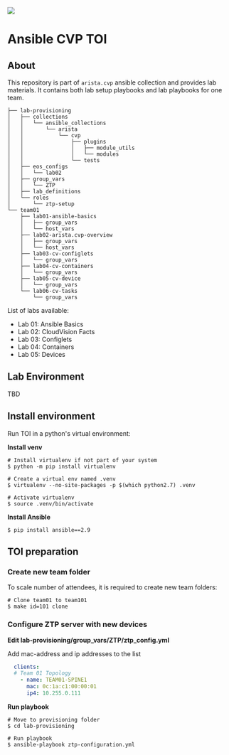 ![](https://img.shields.io/badge/Arista-CVP%20Automation-blue) 

# Ansible CVP TOI

## About

This repository is part of `arista.cvp` ansible collection and provides lab materials. It contains both lab setup playbooks and lab playbooks for one team.

```
├── lab-provisioning
│   ├── collections
│   │   └── ansible_collections
│   │       └── arista
│   │           └── cvp
│   │               ├── plugins
│   │               │   ├── module_utils
│   │               │   └── modules
│   │               └── tests
│   ├── eos_configs
│   │   └── lab02
│   ├── group_vars
│   │   └── ZTP
│   ├── lab_definitions
│   └── roles
│       └── ztp-setup
└── team01
    ├── lab01-ansible-basics
    │   ├── group_vars
    │   └── host_vars
    ├── lab02-arista.cvp-overview
    │   ├── group_vars
    │   └── host_vars
    ├── lab03-cv-configlets
    │   └── group_vars
    ├── lab04-cv-containers
    │   └── group_vars
    ├── lab05-cv-device
    │   └── group_vars
    └── lab06-cv-tasks
        └── group_vars
```

List of labs available:

- Lab 01: Ansible Basics
- Lab 02: CloudVision Facts
- Lab 03: Configlets
- Lab 04: Containers
- Lab 05: Devices

## Lab Environment

TBD

## Install environment

Run TOI in a python's virtual environment:

__Install venv__

```shell
# Install virtualenv if not part of your system
$ python -m pip install virtualenv

# Create a virtual env named .venv
$ virtualenv --no-site-packages -p $(which python2.7) .venv

# Activate virtualenv
$ source .venv/bin/activate
```

__Install Ansible__

```shell
$ pip install ansible==2.9
```


## TOI preparation

### Create new team folder

To scale number of attendees, it is required to create new team folders:

```shell
# Clone team01 to team101
$ make id=101 clone
```

### Configure ZTP server with new devices

__Edit lab-provisioning/group_vars/ZTP/ztp_config.yml__

Add mac-address and ip addresses to the list

```yaml
  clients:
  # Team 01 Topology
    - name: TEAM01-SPINE1
      mac: 0c:1a:c1:00:00:01
      ip4: 10.255.0.111
```

__Run playbook__

```shell
# Move to provisioning folder
$ cd lab-provisioning

# Run playbook
$ ansible-playbook ztp-configuration.yml
```


